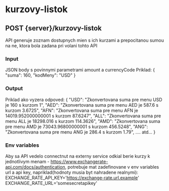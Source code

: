 # kurzovy-listok

## POST {server}/kurzovy-listok

API generuje zoznam dostupnych mien s ich kurzami a prepocitanou sumou na ne, ktora bola zadana pri volani tohto API

### Input

JSON body s povinnymi parametrami amount a currencyCode
Priklad:
{
"suma": 160,
"kodMeny": "USD"
}

### Output

Priklad ako vyzera odpoved:
{
"USD": "Zkonvertovana suma pre menu USD je 160 s kurzom 1",
"AED": "Zkonvertovana suma pre menu AED je 587.6 s kurzom 3.6725",
"AFN": "Zkonvertovana suma pre menu AFN je 14019.952000000001 s kurzom 87.6247",
"ALL": "Zkonvertovana suma pre menu ALL je 18298.016 s kurzom 114.3626",
"AMD": "Zkonvertovana suma pre menu AMD je 73043.96800000001 s kurzom 456.5248",
"ANG": "Zkonvertovana suma pre menu ANG je 286.4 s kurzom 1.79",
.... atd...
}

### Env variables

Aby sa API vedelo connectnut na externy service odkial berie kurzy k jednotlivym menam - https://www.exchangerate-api.com/docs/authentication, potrebuje mat zadefinovane v env variables url a api key, napriklad(hodnoty musia byt nahradene realnymi):
EXCHANGE_RATE_API_KEY='https://exchange-rate.url.example'
EXCHANGE_RATE_URL='somesecretapikey'
